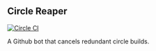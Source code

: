 ## Circle Reaper

[![Circle CI](hhttps://circleci.com/gh/mikestephens/circle_reaper/tree/master.svg?style=svg)](https://circleci.com/gh/mikestephens/circle_reaper/tree/master)

A Github bot that cancels redundant circle builds.
